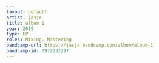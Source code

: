 ```yaml
---
layout: default
artist: jasja
title: album 1
year: 2019
type: EP
roles: Mixing, Mastering
bandcamp-url: https://jasja.bandcamp.com/album/album-1
bandcamp-id: 3972232297
---
```

